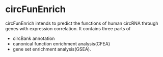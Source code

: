 # circFunEnrich
circFunEnrich intends to predict the functions of human circRNA through genes with expression correlation. 
It contains three parts of 
* circBank annotation
* canonical function enrichment analysis(CFEA) 
* gene set enrichment analysis(GSEA).

